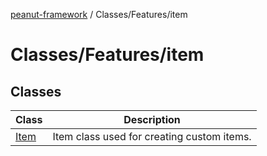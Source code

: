 [peanut-framework](../../../modules.md) / Classes/Features/item

# Classes/Features/item

## Classes

| Class | Description |
| ------ | ------ |
| [Item](classes/Item.md) | Item class used for creating custom items. |
